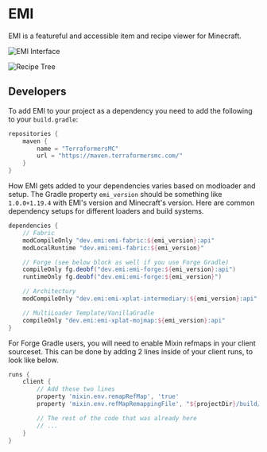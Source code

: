 # EMI
EMI is a featureful and accessible item and recipe viewer for Minecraft.

![EMI Interface](https://user-images.githubusercontent.com/14813658/224562247-1588064e-39ef-475a-9108-d7a357af6939.png)

![Recipe Tree](https://user-images.githubusercontent.com/14813658/224562258-1a5ee67a-fd7f-489f-9eed-ae67c184ddac.png)

## Developers
To add EMI to your project as a dependency you need to add the following to your `build.gradle`:
```gradle
repositories {
	maven {
		name = "TerraformersMC"
		url = "https://maven.terraformersmc.com/"
	}
}
```

How EMI gets added to your dependencies varies based on modloader and setup.
The Gradle property `emi_version` should be something like `1.0.0+1.19.4` with EMI's version and Minecraft's version.
Here are common dependency setups for different loaders and build systems.

```gradle
dependencies {
	// Fabric
	modCompileOnly "dev.emi:emi-fabric:${emi_version}:api"
	modLocalRuntime "dev.emi:emi-fabric:${emi_version}"

	// Forge (see below block as well if you use Forge Gradle)
	compileOnly fg.deobf("dev.emi:emi-forge:${emi_version}:api")
	runtimeOnly fg.deobf("dev.emi:emi-forge:${emi_version}") 

	// Architectury
	modCompileOnly "dev.emi:emi-xplat-intermediary:${emi_version}:api"

	// MultiLoader Template/VanillaGradle
	compileOnly "dev.emi:emi-xplat-mojmap:${emi_version}:api"
}
```

For Forge Gradle users, you will need to enable Mixin refmaps in your client sourceset. This can be done by adding 2 lines inside of your client runs, to look like below.

```gradle
runs {
	client {
		// Add these two lines
		property 'mixin.env.remapRefMap', 'true'
		property 'mixin.env.refMapRemappingFile', "${projectDir}/build/createSrgToMcp/output.srg"

		// The rest of the code that was already here
		// ...
	}
}
```
